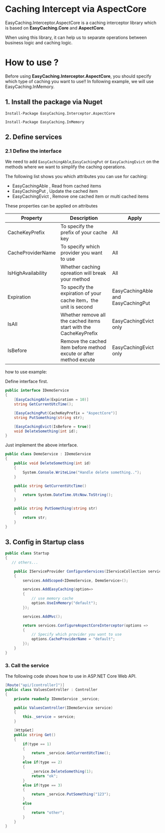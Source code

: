 # Caching Intercept via AspectCore

EasyCaching.Interceptor.AspectCore is a caching interceptor library which is based on **EasyCaching.Core** and **AspectCore**.

When using this library, it can help us to separate operations between business logic and caching logic.

# How to use ?

Before using **EasyCaching.Interceptor.AspectCore**, you should specify which type of caching you want to use!! In following example, we will use EasyCaching.InMemory.

## 1. Install the package via Nuget

```
Install-Package EasyCaching.Interceptor.AspectCore 

Install-Package EasyCaching.InMemory
```

## 2. Define services

### 2.1 Define the interface

We need to add `EasyCachingAble`,`EasyCachingPut` or `EasyCachingEvict` on the methods where we want to simplify the caching operations.

The following list shows you which attributes you can use for caching:  

- EasyCachingAble , Read from cached items
- EasyCachingPut , Update the cached item
- EasyCachingEvict , Remove one cached item or multi cached items

These properties can be applied on attributes

Property | Description | Apply
---|---|---
CacheKeyPrefix | To specify the prefix of your cache key | All
CacheProviderName | To specify which provider you want to use | All
IsHighAvailability | Whether caching opreation will break your method | All
Expiration | To specify the expiration of your cache item，the unit is second | EasyCachingAble and EasyCachingPut
IsAll | Whether remove all the cached items start with the CacheKeyPrefix | EasyCachingEvict only
IsBefore | Remove the cached item before method excute or after method excute | EasyCachingEvict only

how to use example:

Define interface first.

```csharp
public interface IDemoService
{
    [EasyCachingAble(Expiration = 10)]
    string GetCurrentUtcTime();

    [EasyCachingPut(CacheKeyPrefix = "AspectCore")]
    string PutSomething(string str);

    [EasyCachingEvict(IsBefore = true)]
    void DeleteSomething(int id);
}
```

Just implement the above interface.

```csharp
public class DemoService : IDemoService
{
    public void DeleteSomething(int id)
    {
        System.Console.WriteLine("Handle delete something..");
    }

    public string GetCurrentUtcTime()
    {
        return System.DateTime.UtcNow.ToString();
    }

    public string PutSomething(string str)
    {
        return str;
    }
}
```

## 3. Config in Startup class

```csharp
public class Startup
{
   // others...

    public IServiceProvider ConfigureServices(IServiceCollection services)
    {
        services.AddScoped<IDemoService, DemoService>();

        services.AddEasyCaching(option=> 
        {
            // use memory cache
            option.UseInMemory("default");
        });

        services.AddMvc();

        return services.ConfigureAspectCoreInterceptor(options =>
        {
            // Specify which provider you want to use
            options.CacheProviderName = "default";
        });
    } 
}
```

### 3. Call the service

The following code shows how to use in ASP.NET Core Web API.

```csharp
[Route("api/[controller]")]
public class ValuesController : Controller
{
    private readonly IDemoService _service;

    public ValuesController(IDemoService service)
    {
        this._service = service;
    }

    [HttpGet]
    public string Get()
    {
        if(type == 1)
        {
            return _service.GetCurrentUtcTime();
        }
        else if(type == 2)
        {
            _service.DeleteSomething(1);
            return "ok";
        }
        else if(type == 3)
        {
            return _service.PutSomething("123");
        }
        else
        {
            return "other";
        }
    }
}
```
